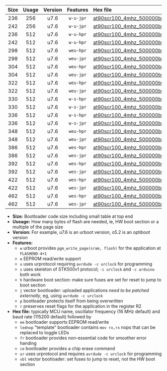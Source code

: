|Size|Usage|Version|Features|Hex file|
|:-:|:-:|:-:|:-:|:--|
|236|256|u7.6|`w-u-jpr`|[at90scr100_4mhz_500000bps_ur_vbl.hex](https://raw.githubusercontent.com/stefanrueger/urboot/main//at90scr100_4mhz_500000bps_ur_vbl.hex)|
|242|256|u7.6|`w-u-jpr`|[at90scr100_4mhz_500000bps_lednop_ur_vbl.hex](https://raw.githubusercontent.com/stefanrueger/urboot/main//at90scr100_4mhz_500000bps_lednop_ur_vbl.hex)|
|236|512|u7.6|`w-u-hpr`|[at90scr100_4mhz_500000bps_ur.hex](https://raw.githubusercontent.com/stefanrueger/urboot/main//at90scr100_4mhz_500000bps_ur.hex)|
|242|512|u7.6|`w-u-hpr`|[at90scr100_4mhz_500000bps_lednop_ur.hex](https://raw.githubusercontent.com/stefanrueger/urboot/main//at90scr100_4mhz_500000bps_lednop_ur.hex)|
|298|512|u7.6|`weu-hpr`|[at90scr100_4mhz_500000bps_ee_ur.hex](https://raw.githubusercontent.com/stefanrueger/urboot/main//at90scr100_4mhz_500000bps_ee_ur.hex)|
|298|512|u7.6|`weu-jpr`|[at90scr100_4mhz_500000bps_ee_ur_vbl.hex](https://raw.githubusercontent.com/stefanrueger/urboot/main//at90scr100_4mhz_500000bps_ee_ur_vbl.hex)|
|304|512|u7.6|`weu-hpr`|[at90scr100_4mhz_500000bps_ee_lednop_ur.hex](https://raw.githubusercontent.com/stefanrueger/urboot/main//at90scr100_4mhz_500000bps_ee_lednop_ur.hex)|
|304|512|u7.6|`weu-jpr`|[at90scr100_4mhz_500000bps_ee_lednop_ur_vbl.hex](https://raw.githubusercontent.com/stefanrueger/urboot/main//at90scr100_4mhz_500000bps_ee_lednop_ur_vbl.hex)|
|322|512|u7.6|`weu-hpr`|[at90scr100_4mhz_500000bps_ee_lednop_fr_ur.hex](https://raw.githubusercontent.com/stefanrueger/urboot/main//at90scr100_4mhz_500000bps_ee_lednop_fr_ur.hex)|
|322|512|u7.6|`weu-jpr`|[at90scr100_4mhz_500000bps_ee_lednop_fr_ur_vbl.hex](https://raw.githubusercontent.com/stefanrueger/urboot/main//at90scr100_4mhz_500000bps_ee_lednop_fr_ur_vbl.hex)|
|330|512|u7.6|`w-s-hpr`|[at90scr100_4mhz_500000bps.hex](https://raw.githubusercontent.com/stefanrueger/urboot/main//at90scr100_4mhz_500000bps.hex)|
|330|512|u7.6|`w-s-jpr`|[at90scr100_4mhz_500000bps_vbl.hex](https://raw.githubusercontent.com/stefanrueger/urboot/main//at90scr100_4mhz_500000bps_vbl.hex)|
|336|512|u7.6|`w-s-hpr`|[at90scr100_4mhz_500000bps_lednop.hex](https://raw.githubusercontent.com/stefanrueger/urboot/main//at90scr100_4mhz_500000bps_lednop.hex)|
|336|512|u7.6|`w-s-jpr`|[at90scr100_4mhz_500000bps_lednop_vbl.hex](https://raw.githubusercontent.com/stefanrueger/urboot/main//at90scr100_4mhz_500000bps_lednop_vbl.hex)|
|348|512|u7.6|`weu-hpr`|[at90scr100_4mhz_500000bps_ee_lednop_fr_ce_ur.hex](https://raw.githubusercontent.com/stefanrueger/urboot/main//at90scr100_4mhz_500000bps_ee_lednop_fr_ce_ur.hex)|
|348|512|u7.6|`weu-jpr`|[at90scr100_4mhz_500000bps_ee_lednop_fr_ce_ur_vbl.hex](https://raw.githubusercontent.com/stefanrueger/urboot/main//at90scr100_4mhz_500000bps_ee_lednop_fr_ce_ur_vbl.hex)|
|386|512|u7.6|`wes-hpr`|[at90scr100_4mhz_500000bps_ee.hex](https://raw.githubusercontent.com/stefanrueger/urboot/main//at90scr100_4mhz_500000bps_ee.hex)|
|386|512|u7.6|`wes-jpr`|[at90scr100_4mhz_500000bps_ee_vbl.hex](https://raw.githubusercontent.com/stefanrueger/urboot/main//at90scr100_4mhz_500000bps_ee_vbl.hex)|
|392|512|u7.6|`wes-hpr`|[at90scr100_4mhz_500000bps_ee_lednop.hex](https://raw.githubusercontent.com/stefanrueger/urboot/main//at90scr100_4mhz_500000bps_ee_lednop.hex)|
|392|512|u7.6|`wes-jpr`|[at90scr100_4mhz_500000bps_ee_lednop_vbl.hex](https://raw.githubusercontent.com/stefanrueger/urboot/main//at90scr100_4mhz_500000bps_ee_lednop_vbl.hex)|
|422|512|u7.6|`wes-hpr`|[at90scr100_4mhz_500000bps_ee_lednop_fr.hex](https://raw.githubusercontent.com/stefanrueger/urboot/main//at90scr100_4mhz_500000bps_ee_lednop_fr.hex)|
|422|512|u7.6|`wes-jpr`|[at90scr100_4mhz_500000bps_ee_lednop_fr_vbl.hex](https://raw.githubusercontent.com/stefanrueger/urboot/main//at90scr100_4mhz_500000bps_ee_lednop_fr_vbl.hex)|
|462|512|u7.6|`wes-hpr`|[at90scr100_4mhz_500000bps_ee_lednop_fr_ce.hex](https://raw.githubusercontent.com/stefanrueger/urboot/main//at90scr100_4mhz_500000bps_ee_lednop_fr_ce.hex)|
|462|512|u7.6|`wes-jpr`|[at90scr100_4mhz_500000bps_ee_lednop_fr_ce_vbl.hex](https://raw.githubusercontent.com/stefanrueger/urboot/main//at90scr100_4mhz_500000bps_ee_lednop_fr_ce_vbl.hex)|

- **Size:** Bootloader code size including small table at top end
- **Useage:** How many bytes of flash are needed, ie, HW boot section or a multiple of the page size
- **Version:** For example, u7.6 is an urboot version, o5.2 is an optiboot version
- **Features:**
  + `w` urboot provides `pgm_write_page(sram, flash)` for the application at `FLASHEND-4+1`
  + `e` EEPROM read/write support
  + `u` uses urprotocol requiring `avrdude -c urclock` for programming
  + `s` uses skeleton of STK500v1 protocol; `-c urclock` and `-c arduino` both work
  + `h` hardware boot section: make sure fuses are set for reset to jump to boot section
  + `j` vector bootloader: uploaded applications *need to be patched externally*, eg, using `avrdude -c urclock`
  + `p` bootloader protects itself from being overwritten
  + `r` preserves reset flags for the application in the register R2
- **Hex file:** typically MCU name, oscillator frequency (16 MHz default) and baud rate (115200 default) followed by
  + `ee` bootloader supports EEPROM read/write
  + `lednop` "template" bootloader contains `mov rx,rx` nops that can be replaced to toggle LEDs
  + `fr` bootloader provides non-essential code for smoother error handing
  + `ce` bootloader provides a chip erase command
  + `ur` uses urprotocol and requires `avrdude -c urclock` for programming
  + `vbl` vector bootloader: set fuses to jump to reset, not the HW boot section
